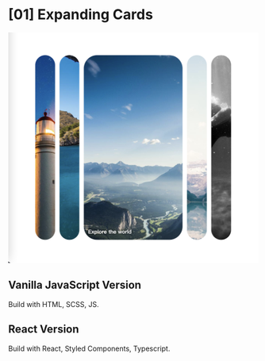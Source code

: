 # [01] Expanding Cards

![cover](cover.png)

## Vanilla JavaScript Version

Build with HTML, SCSS, JS.

## React Version

Build with React, Styled Components, Typescript.
